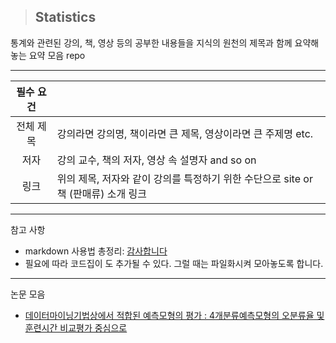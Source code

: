 > ## Statistics

통계와 관련된 강의, 책, 영상 등의 공부한 내용들을 지식의 원천의 제목과 함께 요약해놓는 요약 모음 repo

---

| 필수 요건 |                                                                                    |
| :-------: | ---------------------------------------------------------------------------------- |
| 전체 제목 | 강의라면 강의명, 책이라면 큰 제목, 영상이라면 큰 주제명 etc.                       |
|   저자    | 강의 교수, 책의 저자, 영상 속 설명자 and so on                                     |
|   링크    | 위의 제목, 저자와 같이 강의를 특정하기 위한 수단으로 site or 책 (판매류) 소개 링크 |

---

참고 사항

- markdown 사용법 총정리: [감사합니다](https://heropy.blog/2017/09/30/markdown/)
- 필요에 따라 코드집이 도 추가될 수 있다. 그럴 때는 파일화시켜 모아놓도록 합니다.

---

논문 모음

- [데이터마이닝기법상에서 적합된 예측모형의 평가 : 4개분류예측모형의 오분류율 및 훈련시간 비교평가 중심으로](https://academic.naver.com/article.naver?doc_id=11297936)
